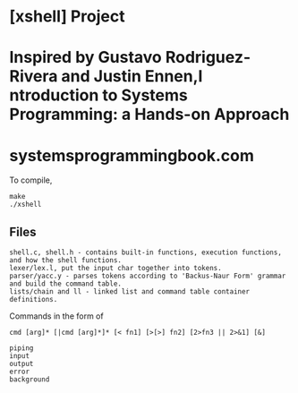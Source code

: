 # [xshell] Project
# Inspired by Gustavo Rodriguez-Rivera and Justin Ennen,I ntroduction to Systems Programming: a Hands-on Approach
# systemsprogrammingbook.com

To compile,
```
make
./xshell
```

## Files
```
shell.c, shell.h - contains built-in functions, execution functions, and how the shell functions.
lexer/lex.l, put the input char together into tokens.
parser/yacc.y - parses tokens according to 'Backus-Naur Form' grammar and build the command table.
lists/chain and ll - linked list and command table container definitions.
```

Commands in the form of
```
cmd [arg]* [|cmd [arg]*]* [< fn1] [>[>] fn2] [2>fn3 || 2>&1] [&]

piping
input
output
error
background
```
